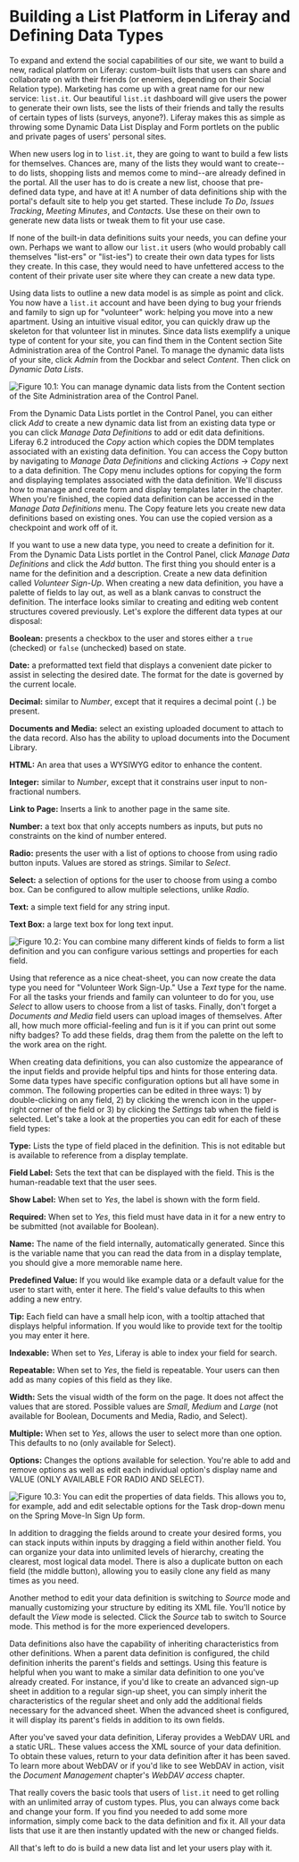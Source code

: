 # Building a List Platform in Liferay and Defining Data Types 

To expand and extend the social capabilities of our site, we want to build a
new, radical platform on Liferay: custom-built lists that users can share and
collaborate on with their friends (or enemies, depending on their Social
Relation type). Marketing has come up with a great name for our new service:
`list.it`. Our beautiful `list.it` dashboard will give users the power to
generate their own lists, see the lists of their friends and tally the results
of certain types of lists (surveys, anyone?). Liferay makes this as simple as
throwing some Dynamic Data List Display and Form portlets on the public and
private pages of users' personal sites.

When new users log in to `list.it`, they are going to want to build a few lists
for themselves. Chances are, many of the lists they would want to create--to do
lists, shopping lists and memos come to mind--are already defined in the portal.
All the user has to do is create a new list, choose that pre-defined data type,
and have at it! A number of data definitions ship with the portal's default site
to help you get started. These include *To Do*, *Issues Tracking*, *Meeting
Minutes*, and *Contacts*. Use these on their own to generate new data lists or
tweak them to fit your use case. 

If none of the built-in data definitions suits your needs, you can define your
own. Perhaps we want to allow our `list.it` users (who would probably call
themselves "list-ers" or "list-ies") to create their own data types for lists
they create. In this case, they would need to have unfettered access to the
content of their private user site where they can create a new data type.

Using data lists to outline a new data model is as simple as point and click.
You now have a `list.it` account and have been dying to bug your friends and
family to sign up for "volunteer" work: helping you move into a new apartment.
Using an intuitive visual editor, you can quickly draw up the skeleton for that
volunteer list in minutes. Since data lists exemplify a unique type of content
for your site, you can find them in the Content section Site Administration area
of the Control Panel. To manage the dynamic data lists of your site, click
*Admin* from the Dockbar and select *Content*. Then click on *Dynamic Data
Lists*.

![Figure 10.1: You can manage dynamic data lists from the Content section of the Site Administration area of the Control Panel.](../../images/05-ddl-control-panel.png)

From the Dynamic Data Lists portlet in the Control Panel, you can either click
*Add* to create a new dynamic data list from an existing data type or you can
click *Manage Data Definitions* to add or edit data definitions. Liferay 6.2
introduced the *Copy* action which copies the DDM templates associated with an
existing data definition. You can access the Copy button by navigating to
*Manage Data Definitions* and clicking *Actions* &rarr; *Copy* next to a data
definition. The Copy menu includes options for copying the form and displaying
templates associated with the data definition. We'll discuss how to manage and
create form and display templates later in the chapter. When you're finished,
the copied data definition can be accessed in the *Manage Data Definitions*
menu. The Copy feature lets you create new data definitions based on existing
ones. You can use the copied version as a checkpoint and work off of it.

If you want to use a new data type, you need to create a definition for it.
From the Dynamic Data Lists portlet in the Control Panel, click *Manage Data
Definitions* and click the *Add* button. The first thing you should enter is a
name for the definition and a description. Create a new data definition called
*Volunteer Sign-Up*. When creating a new data definition, you have a palette of
fields to lay out, as well as a blank canvas to construct the definition. The
interface looks similar to creating and editing web content structures covered
previously. Let's explore the different data types at our disposal:

**Boolean:** presents a checkbox to the user and stores either a `true`
(checked) or `false` (unchecked) based on state.

**Date:** a preformatted text field that displays a convenient date picker to
assist in selecting the desired date. The format for the date is governed by the
current locale.

**Decimal:** similar to *Number*, except that it requires a decimal point (`.`)
be present.

**Documents and Media:** select an existing uploaded document to attach to the
data record. Also has the ability to upload documents into the Document Library.

**HTML:** An area that uses a WYSIWYG editor to enhance the content.

**Integer:** similar to *Number*, except that it constrains user input to
non-fractional numbers.

**Link to Page:** Inserts a link to another page in the same site.

**Number:** a text box that only accepts numbers as inputs, but puts no
constraints on the kind of number entered.

**Radio:** presents the user with a list of options to choose from using radio
button inputs. Values are stored as strings. Similar to *Select*.

**Select:** a selection of options for the user to choose from using a combo
box. Can be configured to allow multiple selections, unlike *Radio*.

**Text:** a simple text field for any string input.

**Text Box:** a large text box for long text input.

![Figure 10.2: You can combine many different kinds of fields to form a list definition and you can configure various settings and properties for each field.](../../images/05-data-definition-screen.png)

Using that reference as a nice cheat-sheet, you can now create the data type you
need for "Volunteer Work Sign-Up." Use a *Text* type for the name. For all the
tasks your friends and family can volunteer to do for you, use *Select* to allow
users to choose from a list of tasks. Finally, don't forget a *Documents and
Media* field users can upload images of themselves. After all, how much more
official-feeling and fun is it if you can print out some nifty badges? To add
these fields, drag them from the palette on the left to the work area on the
right.

When creating data definitions, you can also customize the appearance of the
input fields and provide helpful tips and hints for those entering data. Some
data types have specific configuration options but all have some in common. The
following properties can be edited in three ways: 1) by double-clicking on any
field, 2) by clicking the wrench icon in the upper-right corner of the field or
3) by clicking the *Settings* tab when the field is selected. Let's take a look
at the properties you can edit for each of these field types: 

**Type:** Lists the type of field placed in the definition. This is not editable
but is available to reference from a display template.

**Field Label:** Sets the text that can be displayed with the field. This is the
human-readable text that the user sees.

**Show Label:** When set to *Yes*, the label is shown with the form field.

**Required:** When set to *Yes*, this field must have data in it for a new entry
to be submitted (not available for Boolean).

**Name:** The name of the field internally, automatically generated. Since this
is the variable name that you can read the data from in a display template, you
should give a more memorable name here.

**Predefined Value:** If you would like example data or a default value for the
user to start with, enter it here. The field's value defaults to this when
adding a new entry.

**Tip:** Each field can have a small help icon, with a tooltip attached that
displays helpful information. If you would like to provide text for the tooltip
you may enter it here.

**Indexable:** When set to *Yes*, Liferay is able to index your field for
search.

**Repeatable:** When set to *Yes*, the field is repeatable. Your users can then
add as many copies of this field as they like.

**Width:** Sets the visual width of the form on the page. It does not affect the
values that are stored. Possible values are *Small*, *Medium* and *Large* (not
available for Boolean, Documents and Media, Radio, and Select).

**Multiple:** When set to *Yes*, allows the user to select more than one option.
This defaults to no (only available for Select).

**Options:** Changes the options available for selection. You're able to add and
remove options as well as edit each individual option's display name and VALUE
(ONLY AVAILABLE FOR RADIO AND SELECT).

![Figure 10.3: You can edit the properties of data fields. This allows you to, for example, add and edit selectable options for the *Task* drop-down menu on the Spring Move-In Sign Up form.](../../images/05-data-definition-field-properties.png)

In addition to dragging the fields around to create your desired forms, you can
stack inputs within inputs by dragging a field within another field. You can
organize your data into unlimited levels of hierarchy, creating the clearest,
most logical data model. There is also a duplicate button on each field (the
middle button), allowing you to easily clone any field as many times as you
need.

Another method to edit your data definition is switching to *Source* mode and
manually customizing your structure by editing its XML file. You'll notice by
default the *View* mode is selected. Click the *Source* tab to switch to Source
mode. This method is for the more experienced developers.

Data definitions also have the capability of inheriting characteristics from
other definitions. When a parent data definition is configured, the child
definition inherits the parent's fields and settings. Using this feature is
helpful when you want to make a similar data definition to one you've already
created. For instance, if you'd like to create an advanced sign-up sheet in
addition to a regular sign-up sheet, you can simply inherit the characteristics
of the regular sheet and only add the additional fields necessary for the
advanced sheet. When the advanced sheet is configured, it will display its
parent's fields in addition to its own fields.

After you've saved your data definition, Liferay provides a WebDAV URL and a
static URL. These values access the XML source of your data definition. To
obtain these values, return to your data definition after it has been saved. To
learn more about WebDAV or if you'd like to see WebDAV in action, visit the
*Document Management* chapter's *WebDAV access* chapter.

That really covers the basic tools that users of `list.it` need to get rolling
with an unlimited array of custom types. Plus, you can always come back and
change your form. If you find you needed to add some more information, simply
come back to the data definition and fix it. All your data lists that use it are
then instantly updated with the new or changed fields. 

All that's left to do is build a new data list and let your users play with it.
